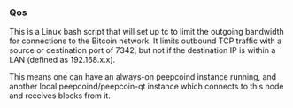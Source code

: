 ### Qos ###

This is a Linux bash script that will set up tc to limit the outgoing bandwidth for connections to the Bitcoin network. It limits outbound TCP traffic with a source or destination port of 7342, but not if the destination IP is within a LAN (defined as 192.168.x.x).

This means one can have an always-on peepcoind instance running, and another local peepcoind/peepcoin-qt instance which connects to this node and receives blocks from it.
